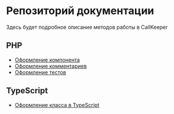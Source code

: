 # Репозиторий документации
Здесь будет подробное описание методов работы в CallKeeper

## PHP

* [Оформление компонента](component_fulfil.md) 
* [Оформление комментариев](comments_sctict_use.md) 
* [Оформление тестов](test_classes_fulfil.md) 

## TypeScript

* [Оформление класса в TypeScript](typescript_class_fulfil.md) 

 